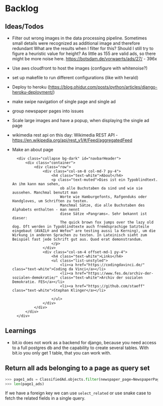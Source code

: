 # Backlog

## Ideas/Todos

* Filter out wrong images in the data processing pipeline. Sometimes small details were recognized as additional image and therefore redundant
  What are the results when I filter for this? Should I still try to figure a heuristic value for height?
  As little as 155 are valid ads, so there might be more noise here.
  https://botsdam.de/vorwaerts/ads/27/ - 396x
* Use aws cloudfront to host the images (configure with whitenoise?)
* set up makefile to run different configurations (like with herald)
* Deploy to heroku (https://blog.ohidur.com/posts/python/articles/django-heroku-deployment/)
* make swipe navigation of single page and single ad
* group newspaper pages into issues
* Scale large images and have a popup, when displaying the single ad page
* wikimedia rest api on this day: Wikimedia REST API - https://en.wikipedia.org/api/rest_v1/#/Feed/aggregatedFeed

* Make an about page

        <div class="collapse bg-dark" id="navbarHeader">
            <div class="container">
                <div class="row">
                    <div class="col-sm-8 col-md-7 py-4">
                        <h4 class="text-white">About</h4>
                        <p class="text-muted">Dies ist ein Typoblindtext. An ihm kann man sehen,
                            ob alle Buchstaben da sind und wie sie aussehen. Manchmal benutzt man
                            Worte wie Hamburgefonts, Rafgenduks oder Handgloves, um Schriften zu testen.
                            Manchmal Sätze, die alle Buchstaben des Alphabets enthalten - man nennt
                            diese Sätze »Pangrams«. Sehr bekannt ist dieser:
                            The quick brown fox jumps over the lazy old dog. Oft werden in Typoblindtexte auch fremdsprachige Satzteile eingebaut (AVAIL® and Wefox™ are testing aussi la Kerning), um die Wirkung in anderen Sprachen zu testen. In Lateinisch sieht zum Beispiel fast jede Schrift gut aus. Quod erat demonstrandum.
                        </p>
                    </div>
                    <div class="col-sm-4 offset-md-1 py-4">
                        <h4 class="text-white">Links</h4>
                        <ul class="list-unstyled">
                            <li><a href="https://codingdavinci.de/" class="text-white">Coding da Vinci</a></li>
                            <li><a href="https://www.fes.de/archiv-der-sozialen-demokratie/" class="text-white">Archiv der sozialen Demokratie. FES</a></li>
                            <li><a href="https://github.com/staeff" class="text-white">Stephan Klinger</a></li>

                        </ul>
                    </div>
                </div>
            </div>
        </div>


## Learnings

* bit.io does not work as a backend for django, because you need access to a full postgres db and the
  capability to create several tables. With bit.io you only get 1 table, that you can work with.


## Return all ads belonging to a page as query set

```py
>>> page1_ads = ClassifiedAd.objects.filter(newspaper_page=NewspaperPage.objects.get(pk=1))
>>> len(page1_ads)
```

If we have a foreign key we can use `select_related` or use snake case to fetch the related fields in a single query.
